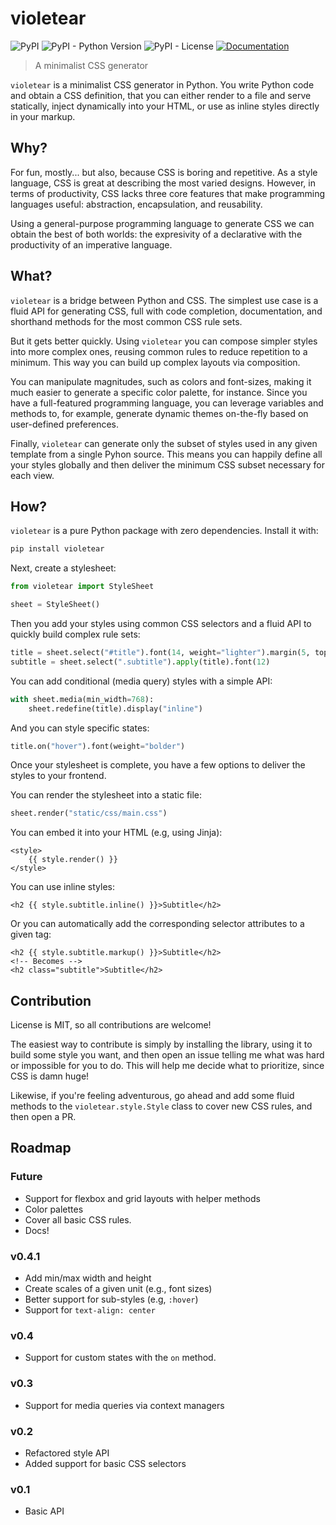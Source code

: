# violetear

![PyPI](https://img.shields.io/pypi/v/violetear)
![PyPI - Python Version](https://img.shields.io/pypi/pyversions/violetear)
![PyPI - License](https://img.shields.io/pypi/l/violetear)
[![Documentation](https://github.com/apiad/violetear/actions/workflows/pages.yml/badge.svg)](https://apiad.net/violetear)

> A minimalist CSS generator

`violetear` is a minimalist CSS generator in Python. You write Python code and obtain a CSS definition, that you can either render to a file and serve statically, inject dynamically into your HTML, or use as inline styles directly in your markup.

## Why?

For fun, mostly... but also, because CSS is boring and repetitive. As a style language, CSS is great at describing the most varied designs. However, in terms of productivity, CSS lacks three core features that make programming languages useful: abstraction, encapsulation, and reusability.

Using a general-purpose programming language to generate CSS we can obtain the best of both worlds: the expresivity of a declarative with the productivity of an imperative language.

## What?

`violetear` is a bridge between Python and CSS. The simplest use case is a fluid API for generating CSS, full with code completion, documentation, and shorthand methods for the most common CSS rule sets.

But it gets better quickly. Using `violetear` you can compose simpler styles into more complex ones, reusing common rules to reduce repetition to a minimum. This way you can build up complex layouts via composition.

You can manipulate magnitudes, such as colors and font-sizes, making it much easier to generate a specific color palette, for instance. Since you have a full-featured programming language, you can leverage variables and methods to, for example, generate dynamic themes on-the-fly based on user-defined preferences.

Finally, `violetear` can generate only the subset of styles used in any given template from a single Pyhon source. This means you can happily define all your styles globally and then deliver the minimum CSS subset necessary for each view.

## How?

`violetear` is a pure Python package with zero dependencies. Install it with:

```bash
pip install violetear
```

Next, create a stylesheet:

```python
from violetear import StyleSheet

sheet = StyleSheet()
```

Then you add your styles using common CSS selectors and a fluid API to quickly build complex rule sets:

```python
title = sheet.select("#title").font(14, weight="lighter").margin(5, top=0)
subtitle = sheet.select(".subtitle").apply(title).font(12)
```

You can add conditional (media query) styles with a simple API:

```python
with sheet.media(min_width=768):
    sheet.redefine(title).display("inline")
```

And you can style specific states:

```python
title.on("hover").font(weight="bolder")
```

Once your stylesheet is complete, you have a few options to deliver the styles to your frontend.

You can render the stylesheet into a static file:

```python
sheet.render("static/css/main.css")
```

You can embed it into your HTML (e.g, using Jinja):

```jinja
<style>
    {{ style.render() }}
</style>
```

You can use inline styles:

```jinja
<h2 {{ style.subtitle.inline() }}>Subtitle</h2>
```

Or you can automatically add the corresponding selector attributes to a given tag:

```jinja
<h2 {{ style.subtitle.markup() }}>Subtitle</h2>
<!-- Becomes -->
<h2 class="subtitle">Subtitle</h2>
```

## Contribution

License is MIT, so all contributions are welcome!

The easiest way to contribute is simply by installing the library, using it to build some style you want, and then open an issue telling me what was hard or impossible for you to do. This will help me decide what to prioritize, since CSS is damn huge!

Likewise, if you're feeling adventurous, go ahead and add some fluid methods to the `violetear.style.Style` class to cover new CSS rules, and then open a PR.

## Roadmap

### Future

- Support for flexbox and grid layouts with helper methods
- Color palettes
- Cover all basic CSS rules.
- Docs!

### v0.4.1

- Add min/max width and height
- Create scales of a given unit (e.g., font sizes)
- Better support for sub-styles (e.g, `:hover`)
- Support for `text-align: center`

### v0.4

- Support for custom states with the `on` method.

### v0.3

- Support for media queries via context managers

### v0.2

- Refactored style API
- Added support for basic CSS selectors

### v0.1

- Basic API
